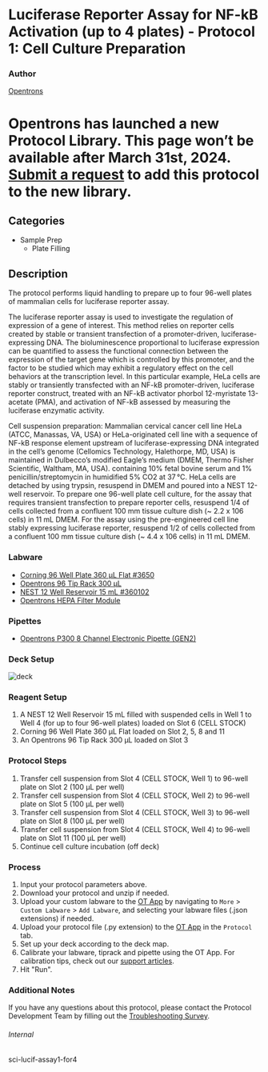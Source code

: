 # Luciferase Reporter Assay for NF-kB Activation (up to 4 plates) - Protocol 1: Cell Culture Preparation


### Author
[Opentrons](https://opentrons.com/)



# Opentrons has launched a new Protocol Library. This page won’t be available after March 31st, 2024. [Submit a request](https://docs.google.com/forms/d/e/1FAIpQLSdYYp9QCKow4nn0KlCVsMS3HX0eJ0N9O7-erajKvcpT0lWbSg/viewform) to add this protocol to the new library.

## Categories
* Sample Prep
	* Plate Filling


## Description
The protocol performs liquid handling to prepare up to four 96-well plates of mammalian cells for luciferase reporter assay.

The luciferase reporter assay is used to investigate the regulation of expression of a gene of interest. This method relies on reporter cells created by stable or transient transfection of a promoter-driven, luciferase-expressing DNA. The bioluminescence proportional to luciferase expression can be quantified to assess the functional connection between the expression of the target gene which is controlled by this promoter, and the factor to be studied which may exhibit a regulatory effect on the cell behaviors at the transcription level. In this particular example, HeLa cells are stably or transiently transfected with an NF-kB promoter-driven, luciferase reporter construct, treated with an NF-kB activator phorbol 12-myristate 13-acetate (PMA), and activation of NF-kB assessed by measuring the luciferase enzymatic activity.

Cell suspension preparation:
Mammalian cervical cancer cell line HeLa (ATCC, Manassas, VA, USA) or HeLa-originated cell line with a sequence of NF-kB response element upstream of luciferase-expressing DNA integrated in the cell’s genome (Cellomics Technology, Halethorpe, MD, USA) is maintained in Dulbecco’s modified Eagle’s medium (DMEM, Thermo Fisher Scientific, Waltham, MA, USA). containing 10% fetal bovine serum and 1% penicillin/streptomycin in humidified 5% CO2 at 37 °C. HeLa cells are detached by using trypsin, resuspend in DMEM and poured into a NEST 12-well reservoir. To prepare one 96-well plate cell culture, for the assay that requires transient transfection to prepare reporter cells, resuspend 1/4 of cells collected from a confluent 100 mm tissue culture dish (~ 2.2 x 106 cells) in 11 mL DMEM. For the assay using the pre-engineered cell line stably expressing luciferase reporter, resuspend 1/2 of cells collected from a confluent 100 mm tissue culture dish (~ 4.4 x 106 cells) in 11 mL DMEM.



### Labware
* [Corning 96 Well Plate 360 µL Flat #3650](https://ecatalog.corning.com/life-sciences/b2c/US/en/Microplates/Assay-Microplates/96-Well-Microplates/Corning%C2%AE-96-well-Solid-Black-and-White-Polystyrene-Microplates/p/corning96WellSolidBlackAndWhitePolystyreneMicroplates)
* [Opentrons 96 Tip Rack 300 µL](https://shop.opentrons.com/collections/opentrons-tips/products/opentrons-300ul-tips)
* [NEST 12 Well Reservoir 15 mL #360102](http://www.cell-nest.com/page94?_l=en&product_id=102)
* [Opentrons HEPA Filter Module](https://opentrons.com/products/modules/hepa/)


### Pipettes
* [Opentrons P300 8 Channel Electronic Pipette (GEN2)](https://shop.opentrons.com/8-channel-electronic-pipette/)


### Deck Setup
![deck](https://opentrons-protocol-library-website.s3.amazonaws.com/custom-README-images/sci-lucif-assay1-for4/deck.png)


### Reagent Setup

1. A NEST 12 Well Reservoir 15 mL filled with suspended cells in Well 1 to Well 4 (for up to four 96-well plates) loaded on Slot 6 (CELL STOCK)
2. Corning 96 Well Plate 360 µL Flat loaded on Slot 2, 5, 8 and 11
3. An Opentrons 96 Tip Rack 300 µL loaded on Slot 3


### Protocol Steps
1. Transfer cell suspension from Slot 4 (CELL STOCK, Well 1) to 96-well plate on Slot 2 (100 µL per well)
2. Transfer cell suspension from Slot 4 (CELL STOCK, Well 2) to 96-well plate on Slot 5 (100 µL per well)
3. Transfer cell suspension from Slot 4 (CELL STOCK, Well 3) to 96-well plate on Slot 8 (100 µL per well)
4. Transfer cell suspension from Slot 4 (CELL STOCK, Well 4) to 96-well plate on Slot 11 (100 µL per well)
5. Continue cell culture incubation (off deck)


### Process
1. Input your protocol parameters above.
2. Download your protocol and unzip if needed.
3. Upload your custom labware to the [OT App](https://opentrons.com/ot-app) by navigating to `More` > `Custom Labware` > `Add Labware`, and selecting your labware files (.json extensions) if needed.
4. Upload your protocol file (.py extension) to the [OT App](https://opentrons.com/ot-app) in the `Protocol` tab.
5. Set up your deck according to the deck map.
6. Calibrate your labware, tiprack and pipette using the OT App. For calibration tips, check out our [support articles](https://support.opentrons.com/en/collections/1559720-guide-for-getting-started-with-the-ot-2).
7. Hit "Run".


### Additional Notes
If you have any questions about this protocol, please contact the Protocol Development Team by filling out the [Troubleshooting Survey](https://protocol-troubleshooting.paperform.co/).


###### Internal
sci-lucif-assay1-for4
